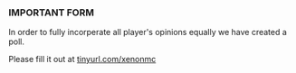 ### IMPORTANT FORM
In order to fully incorperate all player's opinions equally we have created a poll.

Please fill it out at [tinyurl.com/xenonmc](https://tinyurl.com/xenonmc)
